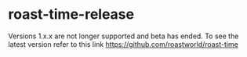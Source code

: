 # roast-time-release
Versions 1.x.x are not longer supported and beta has ended. To see the latest version refer to this link https://github.com/roastworld/roast-time
